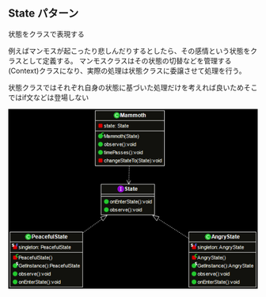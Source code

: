 ## State パターン
状態をクラスで表現する

例えばマンモスが起こったり悲しんだりするとしたら、その感情という状態をクラスとして定義する。
マンモスクラスはその状態の切替などを管理する(Context)クラスになり、実際の処理は状態クラスに委譲させて処理を行う。

状態クラスではそれぞれ自身の状態に基づいた処理だけを考えれば良いためそこではif文などは登場しない


![dia](https://github.com/keikohi/design-patterns/blob/master/src/state/dia.png)
